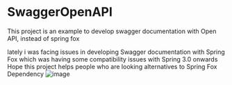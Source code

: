 # SwaggerOpenAPI
This project is an example to develop swagger documentation with Open API, instead of spring fox

lately i was facing issues in developing Swagger documentation with Spring Fox which was having some compatibility issues with Spring 3.0 onwards
Hope this project helps people who are looking alternatives to Spring Fox Dependency
![image](https://user-images.githubusercontent.com/20238343/232246217-6affac27-0513-40d5-acb7-b624f0cff0fc.png)
